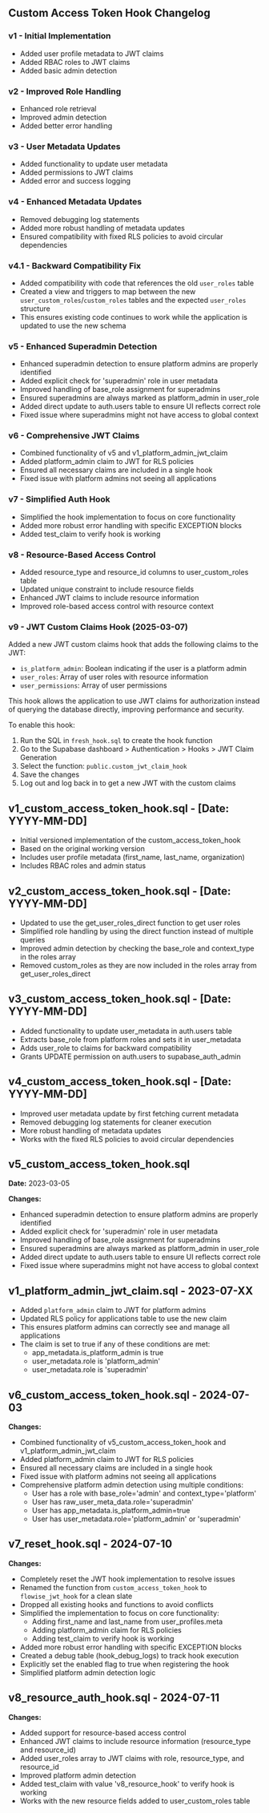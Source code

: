 ## Custom Access Token Hook Changelog

### v1 - Initial Implementation
- Added user profile metadata to JWT claims
- Added RBAC roles to JWT claims
- Added basic admin detection

### v2 - Improved Role Handling
- Enhanced role retrieval
- Improved admin detection
- Added better error handling

### v3 - User Metadata Updates
- Added functionality to update user metadata
- Added permissions to JWT claims
- Added error and success logging

### v4 - Enhanced Metadata Updates
- Removed debugging log statements
- Added more robust handling of metadata updates
- Ensured compatibility with fixed RLS policies to avoid circular dependencies

### v4.1 - Backward Compatibility Fix
- Added compatibility with code that references the old `user_roles` table
- Created a view and triggers to map between the new `user_custom_roles`/`custom_roles` tables and the expected `user_roles` structure
- This ensures existing code continues to work while the application is updated to use the new schema

### v5 - Enhanced Superadmin Detection
- Enhanced superadmin detection to ensure platform admins are properly identified
- Added explicit check for 'superadmin' role in user metadata
- Improved handling of base_role assignment for superadmins
- Ensured superadmins are always marked as platform_admin in user_role
- Added direct update to auth.users table to ensure UI reflects correct role
- Fixed issue where superadmins might not have access to global context

### v6 - Comprehensive JWT Claims
- Combined functionality of v5 and v1_platform_admin_jwt_claim
- Added platform_admin claim to JWT for RLS policies
- Ensured all necessary claims are included in a single hook
- Fixed issue with platform admins not seeing all applications

### v7 - Simplified Auth Hook
- Simplified the hook implementation to focus on core functionality
- Added more robust error handling with specific EXCEPTION blocks
- Added test_claim to verify hook is working

### v8 - Resource-Based Access Control
- Added resource_type and resource_id columns to user_custom_roles table
- Updated unique constraint to include resource fields
- Enhanced JWT claims to include resource information
- Improved role-based access control with resource context

### v9 - JWT Custom Claims Hook (2025-03-07)

Added a new JWT custom claims hook that adds the following claims to the JWT:
- `is_platform_admin`: Boolean indicating if the user is a platform admin
- `user_roles`: Array of user roles with resource information
- `user_permissions`: Array of user permissions

This hook allows the application to use JWT claims for authorization instead of querying the database directly, improving performance and security.

To enable this hook:
1. Run the SQL in `fresh_hook.sql` to create the hook function
2. Go to the Supabase dashboard > Authentication > Hooks > JWT Claim Generation
3. Select the function: `public.custom_jwt_claim_hook`
4. Save the changes
5. Log out and log back in to get a new JWT with the custom claims

## v1_custom_access_token_hook.sql - [Date: YYYY-MM-DD]
- Initial versioned implementation of the custom_access_token_hook
- Based on the original working version
- Includes user profile metadata (first_name, last_name, organization)
- Includes RBAC roles and admin status

## v2_custom_access_token_hook.sql - [Date: YYYY-MM-DD]
- Updated to use the get_user_roles_direct function to get user roles
- Simplified role handling by using the direct function instead of multiple queries
- Improved admin detection by checking the base_role and context_type in the roles array
- Removed custom_roles as they are now included in the roles array from get_user_roles_direct

## v3_custom_access_token_hook.sql - [Date: YYYY-MM-DD]
- Added functionality to update user_metadata in auth.users table
- Extracts base_role from platform roles and sets it in user_metadata
- Adds user_role to claims for backward compatibility
- Grants UPDATE permission on auth.users to supabase_auth_admin

## v4_custom_access_token_hook.sql - [Date: YYYY-MM-DD]
- Improved user metadata update by first fetching current metadata
- Removed debugging log statements for cleaner execution
- More robust handling of metadata updates
- Works with the fixed RLS policies to avoid circular dependencies

## v5_custom_access_token_hook.sql

**Date:** 2023-03-05

**Changes:**
- Enhanced superadmin detection to ensure platform admins are properly identified
- Added explicit check for 'superadmin' role in user metadata
- Improved handling of base_role assignment for superadmins
- Ensured superadmins are always marked as platform_admin in user_role
- Added direct update to auth.users table to ensure UI reflects correct role
- Fixed issue where superadmins might not have access to global context

## v1_platform_admin_jwt_claim.sql - 2023-07-XX
- Added `platform_admin` claim to JWT for platform admins
- Updated RLS policy for applications table to use the new claim
- This ensures platform admins can correctly see and manage all applications
- The claim is set to true if any of these conditions are met:
  - app_metadata.is_platform_admin is true
  - user_metadata.role is 'platform_admin'
  - user_metadata.role is 'superadmin'

## v6_custom_access_token_hook.sql - 2024-07-03

**Changes:**
- Combined functionality of v5_custom_access_token_hook and v1_platform_admin_jwt_claim
- Added platform_admin claim to JWT for RLS policies
- Ensured all necessary claims are included in a single hook
- Fixed issue with platform admins not seeing all applications
- Comprehensive platform admin detection using multiple conditions:
  - User has a role with base_role='admin' and context_type='platform'
  - User has raw_user_meta_data.role='superadmin'
  - User has app_metadata.is_platform_admin=true
  - User has user_metadata.role='platform_admin' or 'superadmin'

## v7_reset_hook.sql - 2024-07-10

**Changes:**
- Completely reset the JWT hook implementation to resolve issues
- Renamed the function from `custom_access_token_hook` to `flowise_jwt_hook` for a clean slate
- Dropped all existing hooks and functions to avoid conflicts
- Simplified the implementation to focus on core functionality:
  - Adding first_name and last_name from user_profiles.meta
  - Adding platform_admin claim for RLS policies
  - Adding test_claim to verify hook is working
- Added more robust error handling with specific EXCEPTION blocks
- Created a debug table (hook_debug_logs) to track hook execution
- Explicitly set the enabled flag to true when registering the hook
- Simplified platform admin detection logic

## v8_resource_auth_hook.sql - 2024-07-11

**Changes:**
- Added support for resource-based access control
- Enhanced JWT claims to include resource information (resource_type and resource_id)
- Added user_roles array to JWT claims with role, resource_type, and resource_id
- Improved platform admin detection
- Added test_claim with value 'v8_resource_hook' to verify hook is working
- Works with the new resource fields added to user_custom_roles table